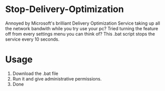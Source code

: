 # Stop-Delivery-Optimization
Annoyed by Microsoft's brilliant Delivery Optimization Service taking up all the network bandwith while you try use your pc? Tried turning the feature off from every settings menu you can think of? This .bat script stops the service every 10 seconds.

# Usage
1. Download the .bat file
2. Run it and give administrative permissions.
3. Done
